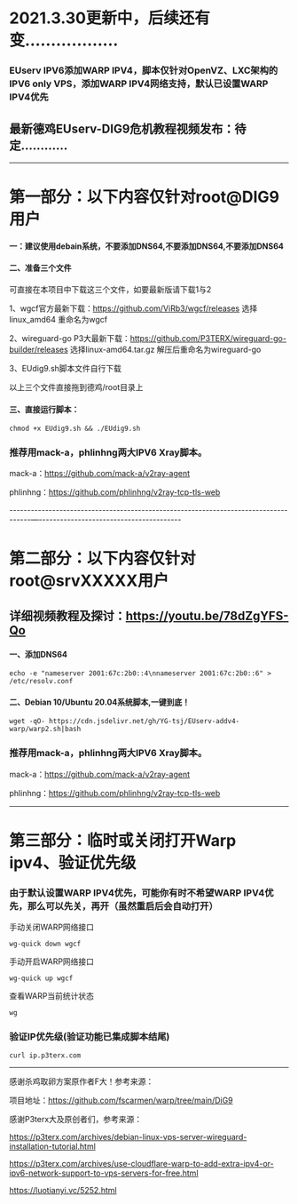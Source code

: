 # 2021.3.30更新中，后续还有变………………

### EUserv IPV6添加WARP IPV4，脚本仅针对OpenVZ、LXC架构的IPV6 only VPS，添加WARP IPV4网络支持，默认已设置WARP IPV4优先

## 最新德鸡EUserv-DIG9危机教程视频发布：待定…………

-------------------------------------------------------------------------------------------------------
# 第一部分：以下内容仅针对root@DIG9用户

#### 一：建议使用debain系统，不要添加DNS64,不要添加DNS64,不要添加DNS64

#### 二、准备三个文件
可直接在本项目中下载这三个文件，如要最新版请下载1与2

1、wgcf官方最新下载：https://github.com/ViRb3/wgcf/releases 选择linux_amd64 重命名为wgcf 

2、wireguard-go P3大最新下载：https://github.com/P3TERX/wireguard-go-builder/releases 选择linux-amd64.tar.gz 解压后重命名为wireguard-go

3、EUdig9.sh脚本文件自行下载

以上三个文件直接拖到德鸡/root目录上

#### 三、直接运行脚本：
```
chmod +x EUdig9.sh && ./EUdig9.sh
```

### 推荐用mack-a，phlinhng两大IPV6 Xray脚本。

mack-a：https://github.com/mack-a/v2ray-agent

phlinhng：https://github.com/phlinhng/v2ray-tcp-tls-web

------------------------------------------------------------------------------------—----------------------------------------

# 第二部分：以下内容仅针对root@srvXXXXX用户

## 详细视频教程及探讨：https://youtu.be/78dZgYFS-Qo

#### 一、添加DNS64

```
echo -e "nameserver 2001:67c:2b0::4\nnameserver 2001:67c:2b0::6" > /etc/resolv.conf
```

#### 二、Debian 10/Ubuntu 20.04系统脚本,一键到底！
```
wget -qO- https://cdn.jsdelivr.net/gh/YG-tsj/EUserv-addv4-warp/warp2.sh|bash
```

### 推荐用mack-a，phlinhng两大IPV6 Xray脚本。

mack-a：https://github.com/mack-a/v2ray-agent

phlinhng：https://github.com/phlinhng/v2ray-tcp-tls-web

------------------------------------------------------------------------------------------------------------- 
 
# 第三部分：临时或关闭打开Warp ipv4、验证优先级

### 由于默认设置WARP IPV4优先，可能你有时不希望WARP IPV4优先，那么可以先关，再开（虽然重启后会自动打开）

手动关闭WARP网络接口
```
wg-quick down wgcf
```

手动开启WARP网络接口 
```
wg-quick up wgcf
```

查看WARP当前统计状态
```
wg
```

### 验证IP优先级(验证功能已集成脚本结尾)
```
curl ip.p3terx.com
```

---------------------------------------------------------------------------------------------------------------------
感谢杀鸡取卵方案原作者F大！参考来源：
 
项目地址：https://github.com/fscarmen/warp/tree/main/DiG9


感谢P3terx大及原创者们，参考来源：
 
https://p3terx.com/archives/debian-linux-vps-server-wireguard-installation-tutorial.html

https://p3terx.com/archives/use-cloudflare-warp-to-add-extra-ipv4-or-ipv6-network-support-to-vps-servers-for-free.html

https://luotianyi.vc/5252.html
